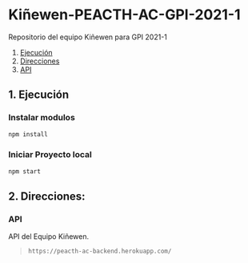 # Kiñewen-PEACTH-AC-GPI-2021-1
Repositorio del equipo Kiñewen para GPI 2021-1

1. [Ejecución](#ejecutar)
2. [Direcciones](#direcciones)
  2. [API](#direcciones/api)


<a name="ejecutar"></a>
## 1. Ejecución
### Instalar modulos
```sh
npm install
```

### Iniciar Proyecto local
```sh
npm start
```

<a name="direcciones"></a>
## 2. Direcciones:
<a name="direcciones/api"></a>
### API
API del Equipo Kiñewen.

>```https://peacth-ac-backend.herokuapp.com/```
